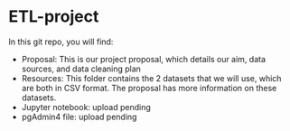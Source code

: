# ETL-project

In this git repo, you will find: 
- Proposal: This is our project proposal, which details our aim, data sources, and data cleaning plan
- Resources: This folder contains the 2 datasets that we will use, which are both in CSV format. The proposal has more information on these datasets. 
- Jupyter notebook: upload pending 
- pgAdmin4 file: upload pending 
